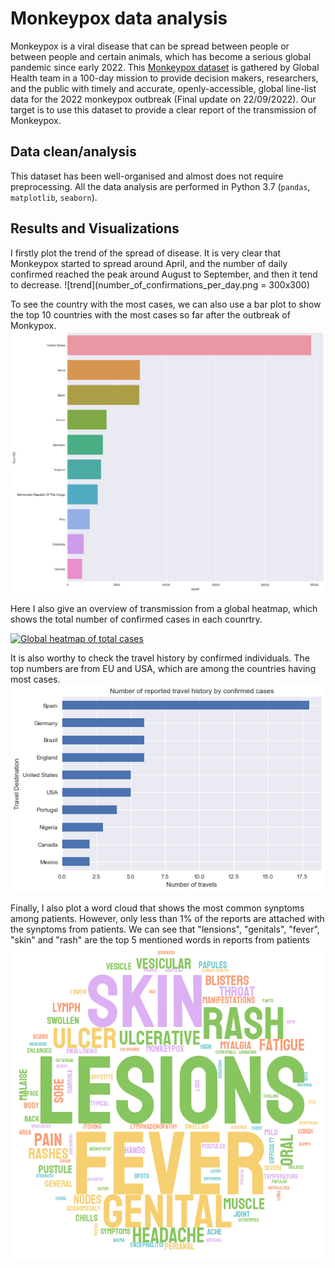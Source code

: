# Monkeypox data analysis
Monkeypox is a viral disease that can be spread between people or between people and certain animals, which has become a serious global pandemic since early 2022. 
This [Monkeypox dataset](https://github.com/globaldothealth/monkeypox) is gathered by Global Health team in a 100-day mission to provide decision makers, researchers, and the public with timely and accurate, openly-accessible, global line-list data for the 2022 monkeypox outbreak (Final update on 22/09/2022). Our target is to use this dataset to provide a clear report of the transmission of Monkeypox. 

## Data clean/analysis
This dataset has been well-organised and almost does not require preprocessing. All the data analysis are performed in Python 3.7 (`pandas`, `matplotlib`, `seaborn`). 

## Results and Visualizations
I firstly plot the trend of the spread of disease. It is very clear that Monkeypox started to spread around April, and the number of daily confirmed reached the peak around August to September, and then it tend to decrease.
![trend](number_of_confirmations_per_day.png = 300x300)

To see the country with the most cases, we can also use a bar plot to show the top 10 countries with the most cases so far after the outbreak of Monkypox.
![top 10 country](top_10_countries.png)

Here I also give an overview of transmission from a global heatmap, which shows the total number of confirmed cases in each counrtry.
<div class='tableauPlaceholder' id='viz1668350527530' style='position: relative'><noscript><a href='#'><img alt='Global heatmap of total cases ' src='https:&#47;&#47;public.tableau.com&#47;static&#47;images&#47;Mo&#47;Monkeypoxglobalconfirmations&#47;Globalheatmapoftotalcases&#47;1_rss.png' style='border: none' /></a></noscript><object class='tableauViz'  style='display:none;'><param name='host_url' value='https%3A%2F%2Fpublic.tableau.com%2F' /> <param name='embed_code_version' value='3' /> <param name='site_root' value='' /><param name='name' value='Monkeypoxglobalconfirmations&#47;Globalheatmapoftotalcases' /><param name='tabs' value='no' /><param name='toolbar' value='yes' /><param name='static_image' value='https:&#47;&#47;public.tableau.com&#47;static&#47;images&#47;Mo&#47;Monkeypoxglobalconfirmations&#47;Globalheatmapoftotalcases&#47;1.png' /> <param name='animate_transition' value='yes' /><param name='display_static_image' value='yes' /><param name='display_spinner' value='yes' /><param name='display_overlay' value='yes' /><param name='display_count' value='yes' /><param name='language' value='en-GB' /><param name='filter' value='publish=yes' /></object></div>               


<script type='text/javascript'>                    var divElement = document.getElementById('viz1668350527530');                    var vizElement = divElement.getElementsByTagName('object')[0];                    vizElement.style.width='100%';vizElement.style.height=(divElement.offsetWidth*0.75)+'px';                    var scriptElement = document.createElement('script');                    scriptElement.src = 'https://public.tableau.com/javascripts/api/viz_v1.js';                    vizElement.parentNode.insertBefore(scriptElement, vizElement);                </script>



It is also worthy to check the travel history by confirmed individuals. The top numbers are from EU and USA, which are among the countries having most cases.
![travel](travel.png)

Finally, I also plot a word cloud that shows the most common synptoms among patients. However, only less than 1% of the reports are attached with the synptoms from patients. We can see that "lensions", "genitals", "fever", "skin" and "rash" are the top 5 mentioned words in reports from patients
![word cloud](stylecloud.png) 
